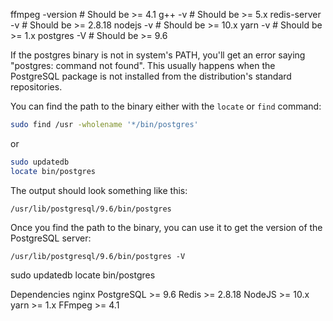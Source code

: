 ffmpeg -version # Should be >= 4.1
g++ -v # Should be >= 5.x
redis-server -v # Should be >= 2.8.18
nodejs -v # Should be >= 10.x
yarn -v # Should be >= 1.x
postgres -V # Should be >= 9.6

If the postgres binary is not in system's PATH, you'll get an error saying "postgres: command not found". This usually happens when the PostgreSQL package is not installed from the distribution's standard repositories.

You can find the path to the binary either with the `locate` or `find` command:

```sh
sudo find /usr -wholename '*/bin/postgres'
```

or

```sh
sudo updatedb
locate bin/postgres
```

The output should look something like this:

```
/usr/lib/postgresql/9.6/bin/postgres
```

Once you find the path to the binary, you can use it to get the version of the PostgreSQL server:

```
/usr/lib/postgresql/9.6/bin/postgres -V
```

sudo updatedb
locate bin/postgres


Dependencies
nginx
PostgreSQL >= 9.6
Redis >= 2.8.18
NodeJS >= 10.x
yarn >= 1.x
FFmpeg >= 4.1